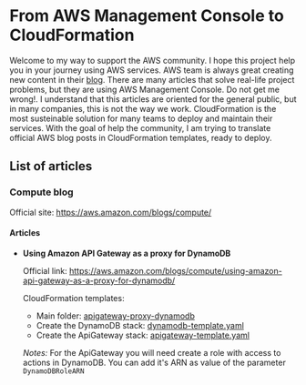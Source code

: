 # From AWS Management Console to CloudFormation

Welcome to my way to support the AWS community. I hope this project help you in your journey using AWS services. AWS team is always great creating new content in their [blog](https://aws.amazon.com/blogs). There are many articles that solve real-life project problems, but they are using AWS Management Console. Do not get me wrong!. I understand that this articles are oriented for the general public, but in many companies, this is not the way we work. CloudFormation is the most susteinable solution for many teams to deploy and maintain their services. With the goal of help the community, I am trying to translate official AWS blog posts in CloudFormation templates, ready to deploy. 

## List of articles

### Compute blog

Official site: https://aws.amazon.com/blogs/compute/

#### Articles

- **Using Amazon API Gateway as a proxy for DynamoDB**

  Official link: https://aws.amazon.com/blogs/compute/using-amazon-api-gateway-as-a-proxy-for-dynamodb/
  
  CloudFormation templates:
  * Main folder: [apigateway-proxy-dynamodb](/apigateway-proxy-dynamodb) 
  * Create the DynamoDB stack: [dynamodb-template.yaml](/apigateway-proxy-dynamodb/dynamodb-template.yaml)
  * Create the ApiGateway stack: [apigateway-template.yaml](/apigateway-proxy-dynamodb/apigateway-template.yaml)
  
  <em>Notes:</em>
  For the ApiGateway you will need create a role with access to actions in DynamoDB. You
  can add it's ARN as value of the parameter `DynamoDBRoleARN`
